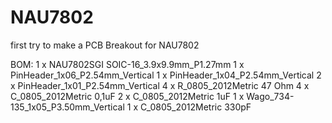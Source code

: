 # NAU7802

first try to make a PCB Breakout for NAU7802 

BOM:
1 x NAU7802SGI SOIC-16_3.9x9.9mm_P1.27mm
1 x PinHeader_1x06_P2.54mm_Vertical
1 x PinHeader_1x04_P2.54mm_Vertical
2 x PinHeader_1x01_P2.54mm_Vertical
4 x R_0805_2012Metric 47 Ohm 
4 x C_0805_2012Metric 0,1uF
2 x C_0805_2012Metric   1uF
1 x Wago_734-135_1x05_P3.50mm_Vertical
1 x C_0805_2012Metric 330pF

